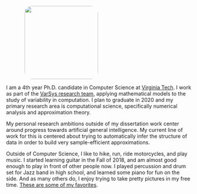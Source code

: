 
<p align="left" style="margin-left: min(10vw, 50px)">
  <img src="https://avatars1.githubusercontent.com/u/7769932?s=460&v=4" width="200" style="border-radius:10%">
</p>

I am a 4th year Ph.D. candidate in Computer Science at [Virginia Tech](https://vt.edu). I work as part of the [VarSys research team](http://varsys.cs.vt.edu), applying mathematical models to the study of variability in computation. I plan to graduate in 2020 and my primary research area is computational science, specifically numerical analysis and approximation theory.

My personal research ambitions outside of my dissertation work center around progress towards artificial general intelligence. My current line of work for this is centered about trying to automatically infer the structure of data in order to build very sample-efficient approximations.

Outside of Computer Science, I like to hike, run, ride motorcycles, and play music. I started learning guitar in the Fall of 2018, and am almost good enough to play in front of other people now. I played percussion and drum set for Jazz band in high school, and learned some piano for fun on the side. And as many others do, I enjoy trying to take pretty pictures in my free time. [These are some of my favorites](https://www.icloud.com/sharedalbum/#B0JGWZuqDpCayQ).
